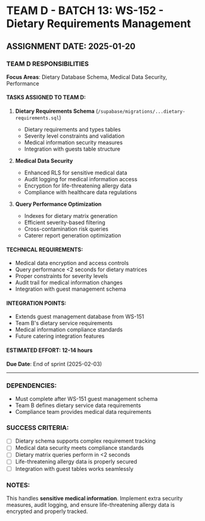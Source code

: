 # TEAM D - BATCH 13: WS-152 - Dietary Requirements Management

## ASSIGNMENT DATE: 2025-01-20

### TEAM D RESPONSIBILITIES
**Focus Areas**: Dietary Database Schema, Medical Data Security, Performance

#### TASKS ASSIGNED TO TEAM D:
1. **Dietary Requirements Schema** (`/supabase/migrations/...dietary-requirements.sql`)
   - Dietary requirements and types tables
   - Severity level constraints and validation
   - Medical information security measures
   - Integration with guests table structure

2. **Medical Data Security**
   - Enhanced RLS for sensitive medical data
   - Audit logging for medical information access
   - Encryption for life-threatening allergy data
   - Compliance with healthcare data regulations

3. **Query Performance Optimization**
   - Indexes for dietary matrix generation
   - Efficient severity-based filtering
   - Cross-contamination risk queries
   - Caterer report generation optimization

#### TECHNICAL REQUIREMENTS:
- Medical data encryption and access controls
- Query performance <2 seconds for dietary matrices
- Proper constraints for severity levels
- Audit trail for medical information changes
- Integration with guest management schema

#### INTEGRATION POINTS:
- Extends guest management database from WS-151
- Team B's dietary service requirements
- Medical information compliance standards
- Future catering integration features

#### ESTIMATED EFFORT: 12-14 hours
**Due Date**: End of sprint (2025-02-03)

---

### DEPENDENCIES:
- Must complete after WS-151 guest management schema
- Team B defines dietary service data requirements
- Compliance team provides medical data requirements

### SUCCESS CRITERIA:
- [ ] Dietary schema supports complex requirement tracking
- [ ] Medical data security meets compliance standards
- [ ] Dietary matrix queries perform in <2 seconds
- [ ] Life-threatening allergy data is properly secured
- [ ] Integration with guest tables works seamlessly

### NOTES:
This handles **sensitive medical information**. Implement extra security measures, audit logging, and ensure life-threatening allergy data is encrypted and properly tracked.